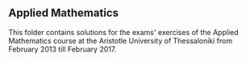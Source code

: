 ## Applied Mathematics

This folder contains solutions for the exams' exercises of the Applied Mathematics course
at the Aristotle University of Thessaloniki from February 2013 till February 2017.
